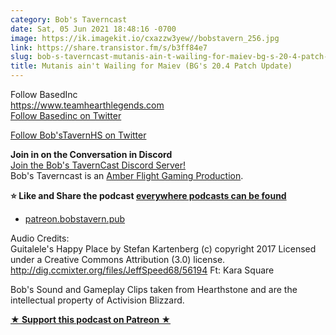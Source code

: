 ```yaml
---
category: Bob's Taverncast
date: Sat, 05 Jun 2021 18:48:16 -0700
image: https://ik.imagekit.io/cxazzw3yew//bobstavern_256.jpg
link: https://share.transistor.fm/s/b3ff84e7
slug: bob-s-taverncast-mutanis-ain-t-wailing-for-maiev-bg-s-20-4-patch-update
title: Mutanis ain't Wailing for Maiev (BG's 20.4 Patch Update)
---
```


<p>Follow BasedInc<br /><a href="https://www.teamhearthlegends.com">https://www.teamhearthlegends.com</a><br /><a href="https://twitter.com/basedinc">Follow Basedinc on Twitter</a></p><p><a href="https://twitter.com/bobstavernhs">Follow Bob'sTavernHS on Twitter</a></p><p><strong>Join in on the Conversation in Discord</strong><br /><a href="https://discord.gg/c2rFknG">Join the Bob's TavernCast Discord Server!</a><br />Bob's Taverncast is an <a href="https://amberflightgaming.wixsite.com/afgaming">Amber Flight Gaming Production</a>. </p><p><strong>⭐ Like and Share the podcast </strong><a href="http://bobstavern.pub/subscribe"><strong>everywhere podcasts can be found</strong></a></p><ul><li><a href="http://patreon.bobstavern.pub/">patreon.bobstavern.pub</a></li></ul><p>Audio Credits:<br />Guitalele's Happy Place by Stefan Kartenberg (c) copyright 2017 Licensed under a Creative Commons Attribution (3.0) license. <a href="http://dig.ccmixter.org/files/JeffSpeed68/56194">http://dig.ccmixter.org/files/JeffSpeed68/56194</a> Ft: Kara Square</p><p>Bob's Sound and Gameplay Clips taken from Hearthstone and are the intellectual property of Activision Blizzard.</p><p><strong><a href="http://patreon.bobstavern.pub" rel="payment" title="★ Support this podcast on Patreon ★">★ Support this podcast on Patreon ★</a></strong></p>
